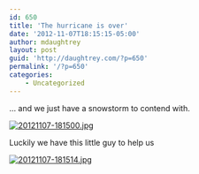 ```yaml
---
id: 650
title: 'The hurricane is over'
date: '2012-11-07T18:15:15-05:00'
author: mdaughtrey
layout: post
guid: 'http://daughtrey.com/?p=650'
permalink: '/?p=650'
categories:
    - Uncategorized
---
```


… and we just have a snowstorm to contend with.

[![20121107-181500.jpg](http://daughtrey.com/wp-content/uploads/2012/11/20121107-181500.jpg)](http://daughtrey.com/wp-content/uploads/2012/11/20121107-181500.jpg)

Luckily we have this little guy to help us

[![20121107-181514.jpg](http://daughtrey.com/wp-content/uploads/2012/11/20121107-181514.jpg)](http://daughtrey.com/wp-content/uploads/2012/11/20121107-181514.jpg)
